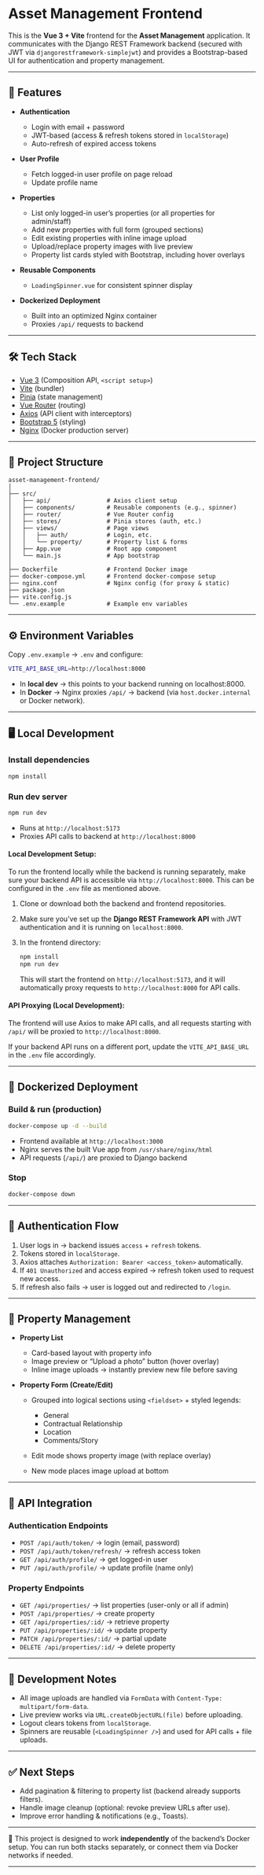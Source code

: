 # Asset Management Frontend

This is the **Vue 3 + Vite** frontend for the **Asset Management** application.
It communicates with the Django REST Framework backend (secured with JWT via `djangorestframework-simplejwt`) and provides a Bootstrap-based UI for authentication and property management.

---

## 🚀 Features

* **Authentication**

  * Login with email + password
  * JWT-based (access & refresh tokens stored in `localStorage`)
  * Auto-refresh of expired access tokens

* **User Profile**

  * Fetch logged-in user profile on page reload
  * Update profile name

* **Properties**

  * List only logged-in user’s properties (or all properties for admin/staff)
  * Add new properties with full form (grouped sections)
  * Edit existing properties with inline image upload
  * Upload/replace property images with live preview
  * Property list cards styled with Bootstrap, including hover overlays

* **Reusable Components**

  * `LoadingSpinner.vue` for consistent spinner display

* **Dockerized Deployment**

  * Built into an optimized Nginx container
  * Proxies `/api/` requests to backend

---

## 🛠️ Tech Stack

* [Vue 3](https://vuejs.org/) (Composition API, `<script setup>`)
* [Vite](https://vitejs.dev/) (bundler)
* [Pinia](https://pinia.vuejs.org/) (state management)
* [Vue Router](https://router.vuejs.org/) (routing)
* [Axios](https://axios-http.com/) (API client with interceptors)
* [Bootstrap 5](https://getbootstrap.com/) (styling)
* [Nginx](https://nginx.org/) (Docker production server)

---

## 📂 Project Structure

```
asset-management-frontend/
│
├── src/
│   ├── api/                # Axios client setup
│   ├── components/         # Reusable components (e.g., spinner)
│   ├── router/             # Vue Router config
│   ├── stores/             # Pinia stores (auth, etc.)
│   ├── views/              # Page views
│   │   ├── auth/           # Login, etc.
│   │   └── property/       # Property list & forms
│   ├── App.vue             # Root app component
│   └── main.js             # App bootstrap
│
├── Dockerfile              # Frontend Docker image
├── docker-compose.yml      # Frontend docker-compose setup
├── nginx.conf              # Nginx config (for proxy & static)
├── package.json
├── vite.config.js
└── .env.example            # Example env variables
```

---

## ⚙️ Environment Variables

Copy `.env.example` → `.env` and configure:

```bash
VITE_API_BASE_URL=http://localhost:8000
```

* In **local dev** → this points to your backend running on localhost:8000.
* In **Docker** → Nginx proxies `/api/` → backend (via `host.docker.internal` or Docker network).

---

## 🖥️ Local Development

### Install dependencies

```bash
npm install
```

### Run dev server

```bash
npm run dev
```

* Runs at `http://localhost:5173`
* Proxies API calls to backend at `http://localhost:8000`

#### Local Development Setup:

To run the frontend locally while the backend is running separately, make sure your backend API is accessible via `http://localhost:8000`. This can be configured in the `.env` file as mentioned above.

1. Clone or download both the backend and frontend repositories.
2. Make sure you’ve set up the **Django REST Framework API** with JWT authentication and it is running on `localhost:8000`.
3. In the frontend directory:

   ```bash
   npm install
   npm run dev
   ```

   This will start the frontend on `http://localhost:5173`, and it will automatically proxy requests to `http://localhost:8000` for API calls.

#### API Proxying (Local Development):

The frontend will use Axios to make API calls, and all requests starting with `/api/` will be proxied to `http://localhost:8000`.

If your backend API runs on a different port, update the `VITE_API_BASE_URL` in the `.env` file accordingly.

---

## 🐳 Dockerized Deployment

### Build & run (production)

```bash
docker-compose up -d --build
```

* Frontend available at `http://localhost:3000`
* Nginx serves the built Vue app from `/usr/share/nginx/html`
* API requests (`/api/`) are proxied to Django backend

### Stop

```bash
docker-compose down
```

---

## 🔑 Authentication Flow

1. User logs in → backend issues `access` + `refresh` tokens.
2. Tokens stored in `localStorage`.
3. Axios attaches `Authorization: Bearer <access_token>` automatically.
4. If `401 Unauthorized` and access expired → refresh token used to request new access.
5. If refresh also fails → user is logged out and redirected to `/login`.

---

## 📱 Property Management

* **Property List**

  * Card-based layout with property info
  * Image preview or “Upload a photo” button (hover overlay)
  * Inline image uploads → instantly preview new file before saving

* **Property Form (Create/Edit)**

  * Grouped into logical sections using `<fieldset>` + styled legends:

    * General
    * Contractual Relationship
    * Location
    * Comments/Story
  * Edit mode shows property image (with replace overlay)
  * New mode places image upload at bottom

---

## 🔧 API Integration

### Authentication Endpoints

* `POST /api/auth/token/` → login (email, password)
* `POST /api/auth/token/refresh/` → refresh access token
* `GET /api/auth/profile/` → get logged-in user
* `PUT /api/auth/profile/` → update profile (name only)

### Property Endpoints

* `GET /api/properties/` → list properties (user-only or all if admin)
* `POST /api/properties/` → create property
* `GET /api/properties/:id/` → retrieve property
* `PUT /api/properties/:id/` → update property
* `PATCH /api/properties/:id/` → partial update
* `DELETE /api/properties/:id/` → delete property

---

## 📝 Development Notes

* All image uploads are handled via `FormData` with `Content-Type: multipart/form-data`.
* Live preview works via `URL.createObjectURL(file)` before uploading.
* Logout clears tokens from `localStorage`.
* Spinners are reusable (`<LoadingSpinner />`) and used for API calls + file uploads.

---

## ✅ Next Steps

* Add pagination & filtering to property list (backend already supports filters).
* Handle image cleanup (optional: revoke preview URLs after use).
* Improve error handling & notifications (e.g., Toasts).

---

📌 This project is designed to work **independently** of the backend’s Docker setup.
You can run both stacks separately, or connect them via Docker networks if needed.

---
